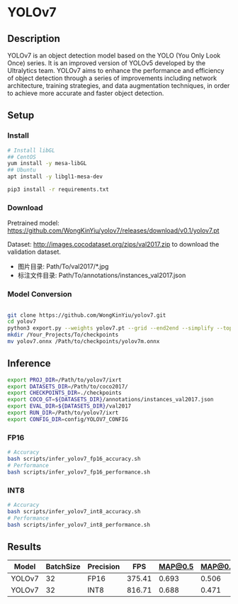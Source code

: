# YOLOv7

## Description

YOLOv7 is an object detection model based on the YOLO (You Only Look Once) series. It is an improved version of YOLOv5 developed by the Ultralytics team. YOLOv7 aims to enhance the performance and efficiency of object detection through a series of improvements including network architecture, training strategies, and data augmentation techniques, in order to achieve more accurate and faster object detection.

## Setup

### Install

```bash
# Install libGL
## CentOS
yum install -y mesa-libGL
## Ubuntu
apt install -y libgl1-mesa-dev

pip3 install -r requirements.txt
```

### Download

Pretrained model: <https://github.com/WongKinYiu/yolov7/releases/download/v0.1/yolov7.pt>

Dataset: <http://images.cocodataset.org/zips/val2017.zip> to download the validation dataset.

- 图片目录: Path/To/val2017/*.jpg
- 标注文件目录: Path/To/annotations/instances_val2017.json

### Model Conversion

```bash

git clone https://github.com/WongKinYiu/yolov7.git
cd yolov7
python3 export.py --weights yolov7.pt --grid --end2end --simplify --topk-all 100 --iou-thres 0.65 --conf-thres 0.35 --img-size 640 640 --max-wh 640 --batch-size 16
mkdir /Your_Projects/To/checkpoints
mv yolov7.onnx /Path/to/checkpoints/yolov7m.onnx
```

## Inference

```bash
export PROJ_DIR=/Path/to/yolov7/ixrt
export DATASETS_DIR=/Path/to/coco2017/
export CHECKPOINTS_DIR=./checkpoints
export COCO_GT=${DATASETS_DIR}/annotations/instances_val2017.json
export EVAL_DIR=${DATASETS_DIR}/val2017
export RUN_DIR=/Path/to/yolov7/ixrt
export CONFIG_DIR=config/YOLOV7_CONFIG
```

### FP16

```bash
# Accuracy
bash scripts/infer_yolov7_fp16_accuracy.sh
# Performance
bash scripts/infer_yolov7_fp16_performance.sh
```

### INT8

```bash
# Accuracy
bash scripts/infer_yolov7_int8_accuracy.sh
# Performance
bash scripts/infer_yolov7_int8_performance.sh
```

## Results

Model   |BatchSize  |Precision |FPS      |MAP@0.5   |MAP@0.5:0.95 |
--------|-----------|----------|---------|----------|-------------|
YOLOv7  |    32     |   FP16   | 375.41  |  0.693   |  0.506      |
YOLOv7  |    32     |   INT8   | 816.71  |  0.688   |  0.471      |
